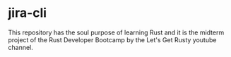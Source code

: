 # jira-cli
This repository has the soul purpose of learning Rust and it is the midterm project of the Rust Developer Bootcamp by the Let's Get Rusty youtube channel. 
